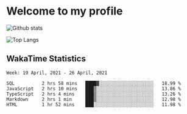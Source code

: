 # Welcome to my profile

![Github stats](https://github-readme-stats.vercel.app/api?username=xinthose&show_icons=true&theme=radical&count_private=true)

![Top Langs](https://github-readme-stats.vercel.app/api/top-langs/?username=xinthose)

## WakaTime Statistics
<!--START_SECTION:waka-->
```text
Week: 19 April, 2021 - 26 April, 2021

SQL          2 hrs 58 mins   ████▓░░░░░░░░░░░░░░░░░░░░   18.99 % 
JavaScript   2 hrs 10 mins   ███▒░░░░░░░░░░░░░░░░░░░░░   13.86 % 
TypeScript   2 hrs 4 mins    ███▒░░░░░░░░░░░░░░░░░░░░░   13.26 % 
Markdown     2 hrs 1 min     ███▒░░░░░░░░░░░░░░░░░░░░░   12.98 % 
HTML         1 hr 52 mins    ███░░░░░░░░░░░░░░░░░░░░░░   11.98 % 
```
<!--END_SECTION:waka-->
